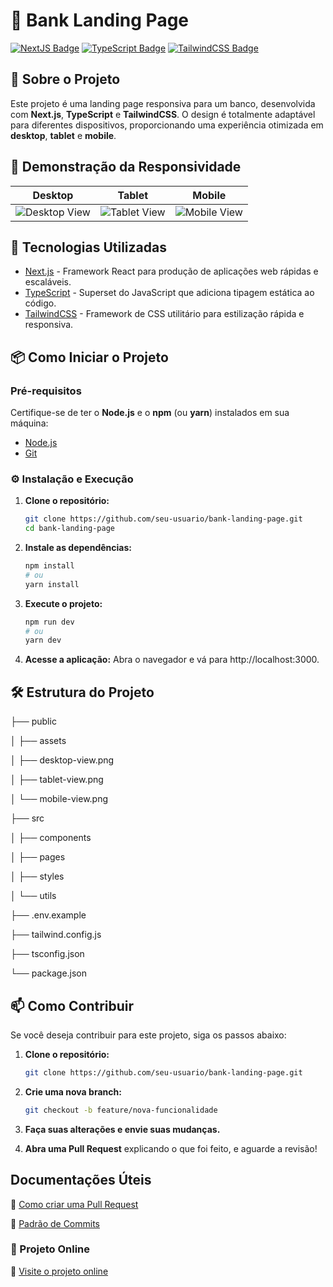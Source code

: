 # 🏦 Bank Landing Page

[![NextJS Badge](https://img.shields.io/badge/NextJS-000?style=for-the-badge&logo=next.js)](https://nextjs.org/)
[![TypeScript Badge](https://img.shields.io/badge/TypeScript-3178C6?style=for-the-badge&logo=typescript)](https://www.typescriptlang.org/)
[![TailwindCSS Badge](https://img.shields.io/badge/TailwindCSS-38B2AC?style=for-the-badge&logo=tailwind-css)](https://tailwindcss.com/)

## 📖 Sobre o Projeto

Este projeto é uma landing page responsiva para um banco, desenvolvida com **Next.js**, **TypeScript** e **TailwindCSS**. O design é totalmente adaptável para diferentes dispositivos, proporcionando uma experiência otimizada em **desktop**, **tablet** e **mobile**.

## 🌟 Demonstração da Responsividade

| Desktop | Tablet | Mobile |
|:-------:|:------:|:------:|
| ![Desktop View](https://lh3.googleusercontent.com/pw/AP1GczPKk5CH0NnGSM_08ufm38F5x3Se02jiDNu6KTIlyuxjh71ybkx19ijwT6zjvrC1Mfjfw9vUp55XDEkXXULpJpMHrQikYTcvBx89TBgZgj4AFPj1Z9tSHO7-uKBZKpnxCBCSbo4aV2HJcja0J9NhnM60=w1348-h617-s-no-gm?authuser=0) | ![Tablet View](https://lh3.googleusercontent.com/pw/AP1GczO7e0Wh-3NQ9Mro4ia0pqqnnPBmDmZcCSbqSLA5gDkn7yI63S80-s121iq5A1OKZEHaPb6K8z-nOIyx7D8Rd1sTiv-3SbHtI4WfJ48hVQzQtdVl0QtRbapKY3xgCyFQEL06g3gAbQmNXrfU6_fCeCFt=w381-h512-s-no-gm?authuser=0) | ![Mobile View](https://lh3.googleusercontent.com/pw/AP1GczNYXr9DRFJw8Yq8r5OqB-lfusuAHMC6gvOegAdHDNjrRZbxWkU10qvoUwJHjMXWRUuDP8mC5G0xka424nbhlHs-MjGBJYyzWkP5UJLbxE7-tnrsTsSnFh_l2A93S1T5u27oVVAhLd308nWC1Fc_tOjA=w296-h526-s-no-gm?authuser=0) |

## 🚀 Tecnologias Utilizadas

- [Next.js](https://nextjs.org/) - Framework React para produção de aplicações web rápidas e escaláveis.
- [TypeScript](https://www.typescriptlang.org/) - Superset do JavaScript que adiciona tipagem estática ao código.
- [TailwindCSS](https://tailwindcss.com/) - Framework de CSS utilitário para estilização rápida e responsiva.

## 📦 Como Iniciar o Projeto

### Pré-requisitos

Certifique-se de ter o **Node.js** e o **npm** (ou **yarn**) instalados em sua máquina:

- [Node.js](https://nodejs.org/)
- [Git](https://git-scm.com/)

### ⚙️ Instalação e Execução

1. **Clone o repositório:**

   ```bash
   git clone https://github.com/seu-usuario/bank-landing-page.git
   cd bank-landing-page
   ```
   
2. **Instale as dependências:**
   ```bash
   npm install
   # ou
   yarn install
   ```

3. **Execute o projeto:**
   ```bash
   npm run dev
   # ou
   yarn dev
   ```

4. **Acesse a aplicação:**
   Abra o navegador e vá para http://localhost:3000.

## 🛠️ Estrutura do Projeto

├── public

│   ├── assets

│       ├── desktop-view.png

│       ├── tablet-view.png

│       └── mobile-view.png

├── src

│   ├── components

│   ├── pages

│   ├── styles

│   └── utils

├── .env.example

├── tailwind.config.js

├── tsconfig.json

└── package.json

## 📫 Como Contribuir

Se você deseja contribuir para este projeto, siga os passos abaixo:

1. **Clone o repositório:**
   ```bash
   git clone https://github.com/seu-usuario/bank-landing-page.git
   ```

2. **Crie uma nova branch:**
   ```bash
   git checkout -b feature/nova-funcionalidade
   ```

3. **Faça suas alterações e envie suas mudanças.**
4. **Abra uma Pull Request** explicando o que foi feito, e aguarde a revisão!

## Documentações Úteis

📝 [Como criar uma Pull Request](https://www.atlassian.com/br/git/tutorials/making-a-pull-request)

💾 [Padrão de Commits](https://gist.github.com/joshbuchea/6f47e86d2510bce28f8e7f42ae84c716)

### 🚀 Projeto Online

🚀 [Visite o projeto online](https://banking-landing-page-drab.vercel.app/)
